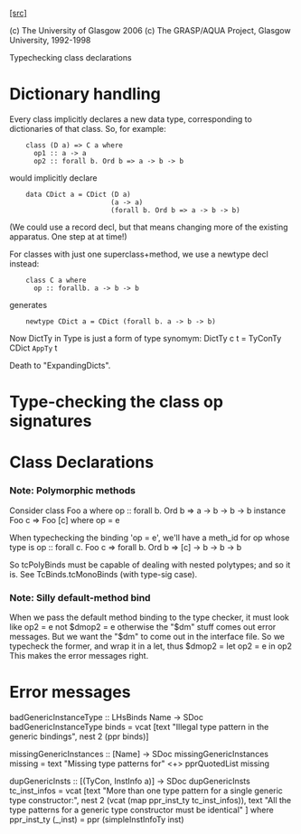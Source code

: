 [[src]](https://github.com/ghc/ghc/tree/master/compiler/typecheck/TcClassDcl.hs)

(c) The University of Glasgow 2006
(c) The GRASP/AQUA Project, Glasgow University, 1992-1998


Typechecking class declarations


# Dictionary handling

Every class implicitly declares a new data type, corresponding to dictionaries
of that class. So, for example:

        class (D a) => C a where
          op1 :: a -> a
          op2 :: forall b. Ord b => a -> b -> b

would implicitly declare

        data CDict a = CDict (D a)
                             (a -> a)
                             (forall b. Ord b => a -> b -> b)

(We could use a record decl, but that means changing more of the existing apparatus.
One step at at time!)

For classes with just one superclass+method, we use a newtype decl instead:

        class C a where
          op :: forallb. a -> b -> b

generates

        newtype CDict a = CDict (forall b. a -> b -> b)

Now DictTy in Type is just a form of type synomym:
        DictTy c t = TyConTy CDict `AppTy` t

Death to "ExpandingDicts".

# Type-checking the class op signatures


# Class Declarations


### Note: Polymorphic methods

Consider
    class Foo a where
        op :: forall b. Ord b => a -> b -> b -> b
    instance Foo c => Foo [c] where
        op = e

When typechecking the binding 'op = e', we'll have a meth_id for op
whose type is
      op :: forall c. Foo c => forall b. Ord b => [c] -> b -> b -> b

So tcPolyBinds must be capable of dealing with nested polytypes;
and so it is. See TcBinds.tcMonoBinds (with type-sig case).

### Note: Silly default-method bind

When we pass the default method binding to the type checker, it must
look like    op2 = e
not          $dmop2 = e
otherwise the "$dm" stuff comes out error messages.  But we want the
"$dm" to come out in the interface file.  So we typecheck the former,
and wrap it in a let, thus
          $dmop2 = let op2 = e in op2
This makes the error messages right.

# Error messages



badGenericInstanceType :: LHsBinds Name -> SDoc
badGenericInstanceType binds
  = vcat [text "Illegal type pattern in the generic bindings",
          nest 2 (ppr binds)]

missingGenericInstances :: [Name] -> SDoc
missingGenericInstances missing
  = text "Missing type patterns for" <+> pprQuotedList missing

dupGenericInsts :: [(TyCon, InstInfo a)] -> SDoc
dupGenericInsts tc_inst_infos
  = vcat [text "More than one type pattern for a single generic type constructor:",
          nest 2 (vcat (map ppr_inst_ty tc_inst_infos)),
          text "All the type patterns for a generic type constructor must be identical"
    ]
  where
    ppr_inst_ty (_,inst) = ppr (simpleInstInfoTy inst)
